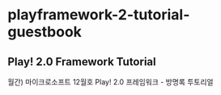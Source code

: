 playframework-2-tutorial-guestbook
==================================

Play! 2.0 Framework Tutorial
---------------------------

월간) 마이크로소프트 12월호 
Play! 2.0 프레임워크 - 방명록 투토리얼


